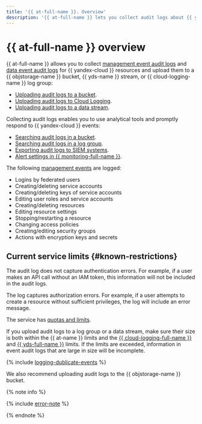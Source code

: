```yaml
---
title: '{{ at-full-name }}. Overview'
description: '{{ at-full-name }} lets you collect audit logs about {{ yandex-cloud }} resource events and upload them for further analysis and export.'
---
```


# {{ at-full-name }} overview

{{ at-full-name }} allows you to collect [management event audit logs](./events.md) and [data event audit logs](./events-data-plane.md) for {{ yandex-cloud }} resources and upload them to a {{ objstorage-name }} bucket, {{ yds-name }} stream, or {{ cloud-logging-name }} log group:

* [Uploading audit logs to a bucket](../operations/index.md#bucket).
* [Uploading audit logs to Cloud Logging](../operations/index.md#logging).
* [Uploading audit logs to a data stream](../operations/index.md#data-streams).

Collecting audit logs enables you to use analytical tools and promptly respond to {{ yandex-cloud }} events:

* [Searching audit logs in a bucket](../tutorials/search-bucket.md).
* [Searching audit logs in a log group](../tutorials/search-cloud-logging.md).
* [Exporting audit logs to SIEM systems](./export-siem.md).
* [Alert settings in {{ monitoring-full-name }}](../tutorials/alerts-monitoring.md).

The following [management events](./events.md) are logged:

* Logins by federated users
* Creating/deleting service accounts
* Creating/deleting keys of service accounts
* Editing user roles and service accounts
* Creating/deleting resources
* Editing resource settings
* Stopping/restarting a resource
* Changing access policies
* Creating/editing security groups
* Actions with encryption keys and secrets

## Current service limits {#known-restrictions}

The audit log does not capture authentication errors. For example, if a user makes an API call without an IAM token, this information will not be included in the audit logs.

The log captures authorization errors. For example, if a user attempts to create a resource without sufficient privileges, the log will include an error message.

The service has [quotas and limits](limits.md).

If you upload audit logs to a log group or a data stream, make sure their size is both within the {{ at-name }} limits and the [{{ cloud-logging-full-name }}](../../logging/concepts/limits.md) and [{{ yds-full-name }}](../../data-streams/concepts/limits.md) limits. If the limits are exceeded, information in event audit logs that are large in size will be incomplete.

{% include [logging-dublicate-events](../../_includes/audit-trails/logging-dublicate-events.md) %}

We also recommend uploading audit logs to the {{ objstorage-name }} bucket.

{% note info %}

{% include [error-note](../../_includes/audit-trails/error-note.md) %}

{% endnote %}
